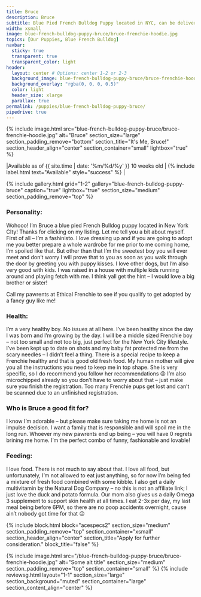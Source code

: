 ```yaml
---
title: Bruce
description: Bruce
subtitle: Blue Pied French Bulldog Puppy located in NYC, can be delivered anywhere in the US
width: xsmall
image: blue-french-bulldog-puppy-bruce/bruce-frenchie-hoodie.jpg
topics: [Our Puppies, Blue French Bulldog]
navbar:
  sticky: true
  transparent: true
  transparent_color: light
header:
  layout: center # Options: center 1-2 or 2-3
  background_image: blue-french-bulldog-puppy-bruce/bruce-frenchie-hoodie.jpg
  background_overlay: "rgba(0, 0, 0, 0.5)"
  color: light
  header_size: xlarge 
  parallax: true
permalink: /puppies/blue-french-bulldog-puppy-bruce/
pipedrive: true
---
```


  {% include image.html 
	src="blue-french-bulldog-puppy-bruce/bruce-frenchie-hoodie.jpg"
  alt="Bruce"
  section_size="large"
  section_padding_remove="bottom"
  section_title="It's Me, Bruce!"
  section_header_align="center"
  section_container="small"
  lightbox="true"
%}



|Available as of {{ site.time | date: '%m/%d/%y' }} 10 weeks old | {% include label.html text="Available" style="success" %} |

{% include gallery.html 
	grid="1-2"
	gallery="blue-french-bulldog-puppy-bruce"
	caption="true"
	lightbox="true"
  section_size="medium"
  section_padding_remove="top"
%}

### Personality: 
Wohooo! I’m Bruce a blue pied French Bulldog puppy located in New York CIty! Thanks for clicking on my listing. 
Let me tell you a bit about myself. First of all – I’m a fashinisto. I love dressing up and if you are going to adopt me you better prepare a whole wardrobe for me prior to me coming home, I’m spoiled like that. 
But other than that I’m the sweetest boy you will ever meet and don’t worry I will prove that to you as soon as you walk through the door by greeting you with puppy kisses. I love other dogs, but I’m also very good with kids. I was raised in a house with multiple kids running around and playing fetch with me. I think yall get the hint – I would love a big brother or sister!

Call my pawrents at Ethical Frenchie to see if you qualify to get adopted by a fancy guy like me!  



### Health:
I’m a very healthy boy. No issues at all here. I’ve been healthy since the day I was born and I’m growing by the day. I will be a middle sized Frenchie boy – not too small and not too big, just perfect for the New York City lifestyle. I’ve been kept up to date on shots and my baby fat protected me from the scary needles – I didn’t feel a thing. 
There is a special recipe to keep a Frenchie healthy and that is good old fresh food. My human mother will give you all the instructions you need to keep me in top shape. She is very specific, so I do recommend you follow her recommendations 😉 
I’m also microchipped already so you don’t have to worry about that – just make sure you finish the registration. Too many Frenchie pups get lost and can’t be scanned due to an unfinished registration. 


### Who is Bruce a good fit for?
I know I’m adorable – but please make sure taking me home is not an impulse decision. I want a family that is responsible and will spoil me in the long run. Whoever my new pawrents end up being – you will have 0 regrets brining me home. I’m the perfect combo of funny, fashionable and lovable!
 
### Feeding:
I love food. There is not much to say about that. I love all food, but unfortunately, I’m not allowed to eat just anything, so for now I’m being fed a mixture of fresh food combined with some kibble. 
I also get a daily multivitamin by the Natural Dog Company – no this is not an affiliate link; I just love the duck and potato formula. Our mom also gives us a daily Omega 3 supplement to support skin health at all times. 
I eat 2-3x per day, my last meal being before 6PM, so there are no poop accidents overnight, cause ain’t nobody got time for that 😉 



{% include block.html 
  block="acespecs2"
  section_size="medium"
  section_padding_remove="top"
  section_container="xsmall"
  section_header_align="center"
  section_title="Apply for further consideration."
  block_title="false"
%}

{% include image.html 
	src="/blue-french-bulldog-puppy-bruce/bruce-frenchie-hoodie.jpg"
  alt="Some alt title"
  section_size="medium"
  section_padding_remove="top"
  section_container="small"
%}
{% include reviewsg.html 
   layout="1-1"
  section_size="large"
  section_background="muted"
  section_container="large"
  section_content_align="center"
%}